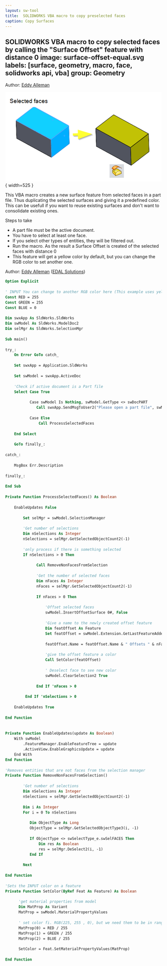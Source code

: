 ```yaml
---
layout: sw-tool
title:  SOLIDWORKS VBA macro to copy preselected faces
caption: Copy Surfaces
---
```

 SOLIDWORKS VBA macro to copy selected faces by calling the "Surface Offset" feature with distance 0
image: surface-offset-equal.svg
labels: [surface, geometry, macro, face, solidworks api, vba]
group: Geometry
---
Author: [Eddy Alleman](https://www.linkedin.com/in/eddyalleman/)

![Offset Surface with distance 0](surface-offset-workflow.png){ width=525 }

This VBA macro creates a new surface feature from selected faces in a part file. Thus duplicating the selected surfaces and giving it a predefined color.
This can be usefull if you want to reuse existing surfaces and don't want to consolidate existing ones.

Steps to take

* A part file must be the active document.
* You have to select at least one face.
* If you select other types of entities, they will be filtered out.
* Run the macro. As the result a Surface Offset is created of the selected faces with distance 0
* This feature will get a yellow color by default, but you can change the RGB color to set another one.

Author: [Eddy Alleman](https://www.linkedin.com/in/eddyalleman/) ([EDAL Solutions](https://www.edalsolutions.be/index.php/en/))

~~~ vb
Option Explicit

' INPUT You can change to another RGB color here (This example uses yellow)
Const RED = 255
Const GREEN = 255
Const BLUE = 0

Dim swxApp As SldWorks.SldWorks
Dim swModel As SldWorks.ModelDoc2
Dim selMgr As SldWorks.SelectionMgr

Sub main()

try_:
    On Error GoTo catch_

    Set swxApp = Application.SldWorks
    
    Set swModel = swxApp.ActiveDoc

    'Check if active document is a Part file
    Select Case True
    
           Case swModel Is Nothing, swModel.GetType <> swDocPART
              Call swxApp.SendMsgToUser2("Please open a part file", swMbInformation, swMbOk)
              
           Case Else
               Call ProcessSelectedFaces
               
    End Select

    GoTo finally_:
    
catch_:

    MsgBox Err.Description
    
finally_:
    
End Sub

Private Function ProcessSelectedFaces() As Boolean

    EnableUpdates False
                  
        Set selMgr = swModel.SelectionManager
        
        'Get number of selections
        Dim nSelections As Integer
        nSelections = selMgr.GetSelectedObjectCount2(-1)
               
        'only process if there is something selected
        If nSelections > 0 Then
         
              Call RemoveNonFacesFromSelection

              'Get the number of selected faces
              Dim nFaces As Integer
              nFaces = selMgr.GetSelectedObjectCount2(-1)
        
              If nFaces > 0 Then
              
                  'Offset selected faces
                  swModel.InsertOffsetSurface 0#, False
                  
                  'Give a name to the newly created offset feature
                  Dim featOffset As Feature
                  Set featOffset = swModel.Extension.GetLastFeatureAdded
                    
                  featOffset.Name = featOffset.Name & " Offsets " & nFaces & " Faces"
                  
                  'give the offset feature a color
                  Call SetColor(featOffset)
                     
                  ' Deselect face to see new color
                  swModel.ClearSelection2 True

              End If 'nFaces > 0
      
         End If 'nSelections > 0
        
    EnableUpdates True
    
End Function


Private Function EnableUpdates(update As Boolean)
    With swModel
        .FeatureManager.EnableFeatureTree = update
        .ActiveView.EnableGraphicsUpdate = update
    End With
End Function

'Removes entities that are not faces from the selection manager
Private Function RemoveNonFacesFromSelection()

        'Get number of selections
        Dim nSelections As Integer
        nSelections = selMgr.GetSelectedObjectCount2(-1)
                
        Dim i As Integer
        For i = 0 To nSelections
           
           Dim ObjectType As Long
           ObjectType = selMgr.GetSelectedObjectType3(i, -1)

           If ObjectType <> swSelectType_e.swSelFACES Then
               Dim res As Boolean
               res = selMgr.DeSelect2(i, -1)
           End If
                  
        Next
              
End Function

'Sets the INPUT color on a feature
Private Function SetColor(ByRef Feat As Feature) As Boolean

      'get material properties from model
      Dim MatProp As Variant
      MatProp = swModel.MaterialPropertyValues
                  
      ' set color fi. RGB(225, 255 , 0), but we need them to be in range 0 to 1
      MatProp(0) = RED / 255
      MatProp(1) = GREEN / 255
      MatProp(2) = BLUE / 255
            
      SetColor = Feat.SetMaterialPropertyValues(MatProp)
                  
End Function
~~~





